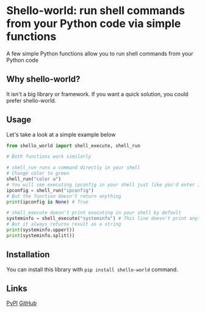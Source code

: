 # Shello-world: run shell commands from your Python code via simple functions
A few simple Python functions allow you to run shell commands from your Python code

## Why shello-world?
It isn't a big library or framework. If you want a quick solution, you could prefer shello-world.

## Usage
Let's take a look at a simple example below
```python
from shello_world import shell_execute, shell_run

# Both functions work similarly

# shell_run runs a command directly in your shell
# Change color to green
shell_run("color a")
# You will see executing ipconfig in your shell just like you'd enter it
ipconfig = shell_run("ipconfig")
# But the function doesn't return anything
print(ipconfig is None) # True

# shell_execute doesn't print executing in your shell by default
systeminfo = shell_execute("systeminfo") # This line doesn't print anything
# But it always returns result as a string
print(systeminfo.upper())
print(systeminfo.split())
```

## Installation
You can install this library with ```pip install shello-world``` command.

## Links
[PyPI](https://pypi.org/project/shello-world/)
[GitHub](https://github.com/numericmaestro/shello-world)